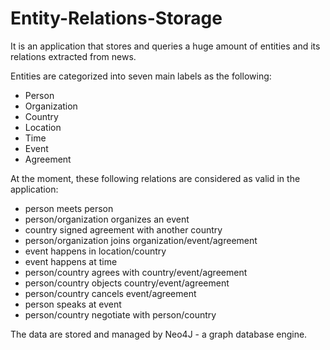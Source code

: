 # Entity-Relations-Storage

It is an application that stores and queries a huge amount of entities 
and its relations extracted from news.

Entities are categorized into seven main labels as the following:

* Person
* Organization
* Country
* Location
* Time
* Event
* Agreement

At the moment, these following relations are considered as valid 
in the application:

* person meets person
* person/organization organizes an event
* country signed agreement with another country
* person/organization joins organization/event/agreement
* event happens in location/country 
* event happens at time
* person/country agrees with country/event/agreement
* person/country objects country/event/agreement
* person/country cancels event/agreement
* person speaks at event
* person/country negotiate with person/country

The data are stored and managed by Neo4J - a graph database engine.
